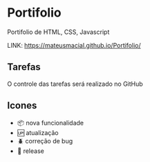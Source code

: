 # Portifolio
 Portifolio de HTML, CSS, Javascript
 
 LINK: https://mateusmacial.github.io/Portifolio/
 
 ## Tarefas

 O controle das tarefas será realizado no GitHub

## Icones

- :package: nova funcionalidade
- :up: atualização
- :beetle: correção de bug
- :checkered_flag: release
